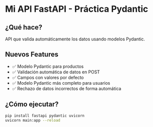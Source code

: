 # Mi API FastAPI - Práctica Pydantic

## ¿Qué hace?

API que valida automáticamente los datos usando modelos Pydantic.

## Nuevos Features

- ✅ Modelo Pydantic para productos
- ✅ Validación automática de datos en POST
- ✅ Campos con valores por defecto
- ✅ Modelo Pydantic más completo para usuarios
- ✅ Rechazo de datos incorrectos de forma automática

## ¿Cómo ejecutar?

```bash
pip install fastapi pydantic uvicorn
uvicorn main:app --reload
